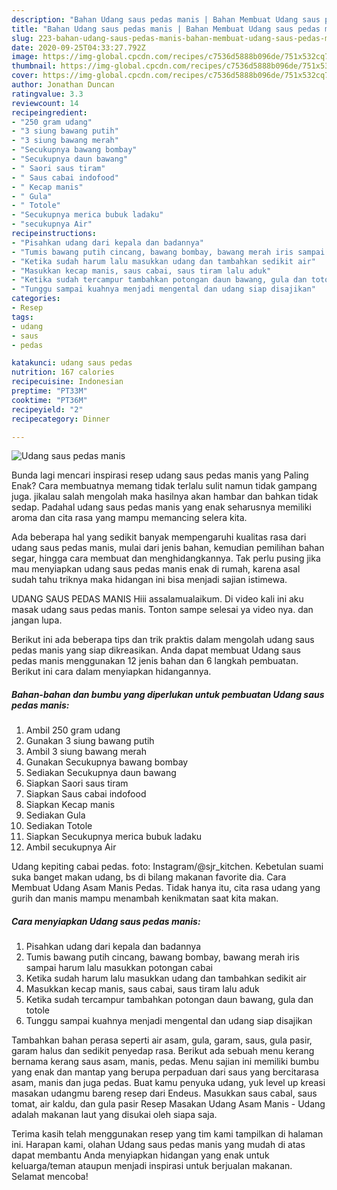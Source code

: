 ```yaml
---
description: "Bahan Udang saus pedas manis | Bahan Membuat Udang saus pedas manis Yang Paling Enak"
title: "Bahan Udang saus pedas manis | Bahan Membuat Udang saus pedas manis Yang Paling Enak"
slug: 223-bahan-udang-saus-pedas-manis-bahan-membuat-udang-saus-pedas-manis-yang-paling-enak
date: 2020-09-25T04:33:27.792Z
image: https://img-global.cpcdn.com/recipes/c7536d5888b096de/751x532cq70/udang-saus-pedas-manis-foto-resep-utama.jpg
thumbnail: https://img-global.cpcdn.com/recipes/c7536d5888b096de/751x532cq70/udang-saus-pedas-manis-foto-resep-utama.jpg
cover: https://img-global.cpcdn.com/recipes/c7536d5888b096de/751x532cq70/udang-saus-pedas-manis-foto-resep-utama.jpg
author: Jonathan Duncan
ratingvalue: 3.3
reviewcount: 14
recipeingredient:
- "250 gram udang"
- "3 siung bawang putih"
- "3 siung bawang merah"
- "Secukupnya bawang bombay"
- "Secukupnya daun bawang"
- " Saori saus tiram"
- " Saus cabai indofood"
- " Kecap manis"
- " Gula"
- " Totole"
- "Secukupnya merica bubuk ladaku"
- "secukupnya Air"
recipeinstructions:
- "Pisahkan udang dari kepala dan badannya"
- "Tumis bawang putih cincang, bawang bombay, bawang merah iris sampai harum lalu masukkan potongan cabai"
- "Ketika sudah harum lalu masukkan udang dan tambahkan sedikit air"
- "Masukkan kecap manis, saus cabai, saus tiram lalu aduk"
- "Ketika sudah tercampur tambahkan potongan daun bawang, gula dan totole"
- "Tunggu sampai kuahnya menjadi mengental dan udang siap disajikan"
categories:
- Resep
tags:
- udang
- saus
- pedas

katakunci: udang saus pedas 
nutrition: 167 calories
recipecuisine: Indonesian
preptime: "PT33M"
cooktime: "PT36M"
recipeyield: "2"
recipecategory: Dinner

---
```



![Udang saus pedas manis](https://img-global.cpcdn.com/recipes/c7536d5888b096de/751x532cq70/udang-saus-pedas-manis-foto-resep-utama.jpg)

Bunda lagi mencari inspirasi resep udang saus pedas manis yang Paling Enak? Cara membuatnya memang tidak terlalu sulit namun tidak gampang juga. jikalau salah mengolah maka hasilnya akan hambar dan bahkan tidak sedap. Padahal udang saus pedas manis yang enak seharusnya memiliki aroma dan cita rasa yang mampu memancing selera kita.

Ada beberapa hal yang sedikit banyak mempengaruhi kualitas rasa dari udang saus pedas manis, mulai dari jenis bahan, kemudian pemilihan bahan segar, hingga cara membuat dan menghidangkannya. Tak perlu pusing jika mau menyiapkan udang saus pedas manis enak di rumah, karena asal sudah tahu triknya maka hidangan ini bisa menjadi sajian istimewa.

UDANG SAUS PEDAS MANIS Hiii assalamualaikum. Di video kali ini aku masak udang saus pedas manis. Tonton sampe selesai ya video nya. dan jangan lupa.


Berikut ini ada beberapa tips dan trik praktis dalam mengolah udang saus pedas manis yang siap dikreasikan. Anda dapat membuat Udang saus pedas manis menggunakan 12 jenis bahan dan 6 langkah pembuatan. Berikut ini cara dalam menyiapkan hidangannya.

<!--inarticleads1-->

##### Bahan-bahan dan bumbu yang diperlukan untuk pembuatan Udang saus pedas manis:

1. Ambil 250 gram udang
1. Gunakan 3 siung bawang putih
1. Ambil 3 siung bawang merah
1. Gunakan Secukupnya bawang bombay
1. Sediakan Secukupnya daun bawang
1. Siapkan  Saori saus tiram
1. Siapkan  Saus cabai indofood
1. Siapkan  Kecap manis
1. Sediakan  Gula
1. Sediakan  Totole
1. Siapkan Secukupnya merica bubuk ladaku
1. Ambil secukupnya Air


Udang kepiting cabai pedas. foto: Instagram/@sjr_kitchen. Kebetulan suami suka banget makan udang, bs di bilang makanan favorite dia. Cara Membuat Udang Asam Manis Pedas. Tidak hanya itu, cita rasa udang yang gurih dan manis mampu menambah kenikmatan saat kita makan. 

<!--inarticleads2-->

##### Cara menyiapkan Udang saus pedas manis:

1. Pisahkan udang dari kepala dan badannya
1. Tumis bawang putih cincang, bawang bombay, bawang merah iris sampai harum lalu masukkan potongan cabai
1. Ketika sudah harum lalu masukkan udang dan tambahkan sedikit air
1. Masukkan kecap manis, saus cabai, saus tiram lalu aduk
1. Ketika sudah tercampur tambahkan potongan daun bawang, gula dan totole
1. Tunggu sampai kuahnya menjadi mengental dan udang siap disajikan


Tambahkan bahan perasa seperti air asam, gula, garam, saus, gula pasir, garam halus dan sedikit penyedap rasa. Berikut ada sebuah menu kerang bernama kerang saus asam, manis, pedas. Menu sajian ini memiliki bumbu yang enak dan mantap yang berupa perpaduan dari saus yang bercitarasa asam, manis dan juga pedas. Buat kamu penyuka udang, yuk level up kreasi masakan udangmu bareng resep dari Endeus. Masukkan saus cabal, saus tomat, air kaldu, dan gula pasir Resep Masakan Udang Asam Manis - Udang adalah makanan laut yang disukai oleh siapa saja. 

Terima kasih telah menggunakan resep yang tim kami tampilkan di halaman ini. Harapan kami, olahan Udang saus pedas manis yang mudah di atas dapat membantu Anda menyiapkan hidangan yang enak untuk keluarga/teman ataupun menjadi inspirasi untuk berjualan makanan. Selamat mencoba!
